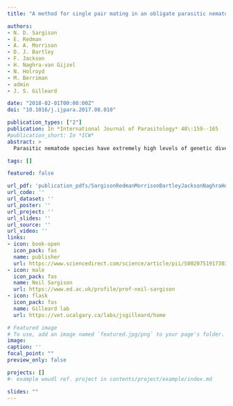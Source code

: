 ```yaml
---
title: "A method for single pair mating in an obligate parasitic nematode"

authors:
- N. D. Sargison
- E. Redman
- A. A. Morrison
- D. J. Bartley
- F. Jackson
- H. Naghra-van Gijzel
- N. Holroyd
- M. Berriman
- admin
- J. S. Gilleard

date: "2018-02-01T00:00:00Z"
doi: "10.1016/j.ijpara.2017.08.010"

publication_types: ["2"]
publication: In *International Journal of Parasitology* 48\:159--165
#publication_short: In *ICW*
abstract: >
  Parasitic nematode species have extremely high levels of genetic diversity, presenting a number of experimental challenges for genomic and genetic work. Consequently, there is a need to develop inbred laboratory strains with reduced levels of polymorphism. The most efficient approach to inbred line development is single pair mating, but this is challenging for obligate parasites where the adult sexual reproductive stages are inside the host, and thus difficult to experimentally manipulate. This paper describes a successful approach to single pair mating of a parasitic nematode, *Haemonchus contortus*. The method allows for polyandrous mating behaviour and involves the surgical transplantation of a single adult male worm with multiple immature adult females directly into the sheep abomasum. We used a panel of microsatellite markers to monitor and validate the single pair mating crosses and to ensure that the genotypes of progeny and subsequent filial generations were consistent with those expected from a mating between a single female parent of known genotype and a single male parent of unknown genotype. We have established two inbred lines that both show a significant overall reduction in genetic diversity based on microsatellite genotyping and genome-wide single nucleotide polymorphism. There was an approximately 50% reduction in heterozygous SNP sites across the genome in the MHco3.N1 line compared with the MoHco3(ISE) parental strain. The MHco3.N1 inbred line has subsequently been used to provide DNA template for whole genome sequencing of *H. contortus*. This work provides proof of concept and methodologies for forward genetic analysis of obligate parasitic nematodes.

tags: []

featured: false

url_pdf: 'publication_pdfs/SargisonRedmanMorrisonBartleyJacksonNaghraHolroydBerrimanCottonGilleard_2018_AMethodForSinglePairMatingInAnObligateParasiticNematode_IntJournalOfParasitology.pdf'
url_code: ''
url_dataset: ''
url_poster: ''
url_project: ''
url_slides: ''
url_source: ''
url_video: ''
links:
- icon: book-open
  icon_pack: fas
  name: publisher
  url: https://www.sciencedirect.com/science/article/pii/S0020751917303004
- icon: male
  icon_pack: fas
  name: Neil Sargison
  url: https://www.ed.ac.uk/profile/prof-neil-sargison
- icon: flask
  icon_pack: fas
  name: Gilleard lab
  url: https://vet.ucalgary.ca/labs/jsgilleard/home

# Featured image
# To use, add an image named `featured.jpg/png` to your page's folder.
image:
caption: ''
focal_point: ""
preview_only: false

projects: []
#- example woudl ref. project in contents/project/example/index.md

slides: ""
---
```

